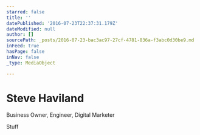 ```yaml
---
starred: false
title: ''
datePublished: '2016-07-23T22:37:31.179Z'
dateModified: null
author: []
sourcePath: _posts/2016-07-23-bac3ac97-27cf-4781-836a-f3abc0d30be9.md
inFeed: true
hasPage: false
inNav: false
_type: MediaObject

---
```

# Steve Haviland

Business Owner, Engineer, Digital Marketer

Stuff
